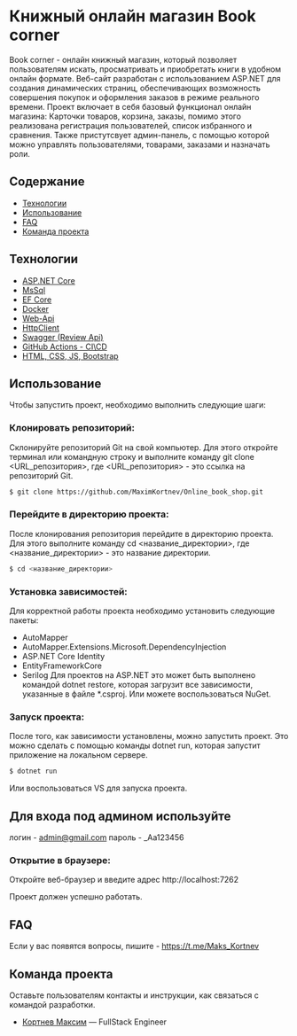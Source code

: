 # Книжный онлайн магазин Book corner

Book corner - онлайн книжный магазин, который позволяет пользователям искать, просматривать и приобретать книги в удобном онлайн формате.
Веб-сайт разработан с использованием ASP.NET для создания динамических страниц, обеспечивающих возможность совершения покупок и оформления заказов в режиме реального времени.
Проект включает в себя базовый функционал онлайн магазина: Карточки товаров, корзина, заказы, помимо этого реализована регистрация пользователей, список избранного и сравнения. Также пристутсвует админ-панель, с помощью которой можно управлять пользователями, товарами, заказами и назначать роли.

## Содержание
- [Технологии](#технологии)
- [Использование](#Использование)
- [FAQ](#FAQ)
- [Команда проекта](#команда-проекта)

## Технологии
- [ASP.NET Core](https://dotnet.microsoft.com/en-us/apps/aspnet)
- [MsSql](https://www.microsoft.com/en-us/sql-server/sql-server-downloads)
- [EF Core](https://learn.microsoft.com/fr-fr/ef/core/)
- [Docker](https://www.docker.com/)
- [Web-Api](https://learn.microsoft.com/fr-fr/aspnet/core/tutorials/first-web-api?view=aspnetcore-8.0&tabs=visual-studio)
- [HttpClient](https://learn.microsoft.com/fr-fr/dotnet/api/system.net.http.httpclient?view=net-8.0)
- [Swagger (Review Api)](https://swagger.io/)
- [GitHub Actions - CI\CD](https://docs.github.com/ru/actions)
- [HTML, CSS, JS, Bootstrap](https://getbootstrap.com/)

## Использование
Чтобы запустить проект, необходимо выполнить следующие шаги:

### Клонировать репозиторий: 
Склонируйте репозиторий Git на свой компьютер. Для этого откройте терминал или командную строку и выполните команду git clone <URL_репозитория>, где <URL_репозитория> - это ссылка на репозиторий Git.
```sh
$ git clone https://github.com/MaximKortnev/Online_book_shop.git
```
### Перейдите в директорию проекта: 
После клонирования репозитория перейдите в директорию проекта. Для этого выполните команду cd <название_директории>, где <название_директории> - это название директории.
```sh
$ cd <название_директории> 
```
### Установка зависимостей: 
Для корректной работы проекта необходимо установить следующие пакеты:
- AutoMapper
- AutoMapper.Extensions.Microsoft.DependencyInjection
- ASP.NET Core Identity
- EntityFrameworkCore
- Serilog
Для проектов на ASP.NET это может быть выполнено командой dotnet restore, которая загрузит все зависимости, указанные в файле *.csproj. Или можете воспользоваться NuGet.

### Запуск проекта: 
После того, как зависимости установлены, можно запустить проект. Это можно сделать с помощью команды dotnet run, которая запустит приложение на локальном сервере. 
```sh
$ dotnet run
```
Или воспользоваться VS для запуска проекта.

## Для входа под админом используйте
   логин - admin@gmail.com
   пароль - _Aa123456

### Открытие в браузере: 
Откройте веб-браузер и введите адрес http://localhost:7262

Проект должен успешно работать.


## FAQ 
Если у вас появятся вопросы, пишите - https://t.me/Maks_Kortnev


## Команда проекта
Оставьте пользователям контакты и инструкции, как связаться с командой разработки.

- [Кортнев Максим](https://t.me/Maks_Kortnev) — FullStack Engineer
